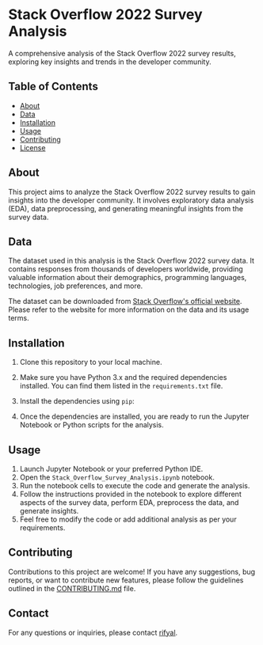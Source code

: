 # Stack Overflow 2022 Survey Analysis

A comprehensive analysis of the Stack Overflow 2022 survey results, exploring key insights and trends in the developer community.

## Table of Contents

- [About](#about)
- [Data](#data)
- [Installation](#installation)
- [Usage](#usage)
- [Contributing](#contributing)
- [License](#license)

## About

This project aims to analyze the Stack Overflow 2022 survey results to gain insights into the developer community. It involves exploratory data analysis (EDA), data preprocessing, and generating meaningful insights from the survey data.

## Data

The dataset used in this analysis is the Stack Overflow 2022 survey data. It contains responses from thousands of developers worldwide, providing valuable information about their demographics, programming languages, technologies, job preferences, and more.

The dataset can be downloaded from [Stack Overflow's official website](https://insights.stackoverflow.com/survey). Please refer to the website for more information on the data and its usage terms.

## Installation

1. Clone this repository to your local machine.
2. Make sure you have Python 3.x and the required dependencies installed. You can find them listed in the `requirements.txt` file.
3. Install the dependencies using `pip`:


4. Once the dependencies are installed, you are ready to run the Jupyter Notebook or Python scripts for the analysis.

## Usage

1. Launch Jupyter Notebook or your preferred Python IDE.
2. Open the `Stack_Overflow_Survey_Analysis.ipynb` notebook.
3. Run the notebook cells to execute the code and generate the analysis.
4. Follow the instructions provided in the notebook to explore different aspects of the survey data, perform EDA, preprocess the data, and generate insights.
5. Feel free to modify the code or add additional analysis as per your requirements.

## Contributing

Contributions to this project are welcome! If you have any suggestions, bug reports, or want to contribute new features, please follow the guidelines outlined in the [CONTRIBUTING.md](CONTRIBUTING.md) file.

## Contact

For any questions or inquiries, please contact [rifyal](mailto:rifyal.ee.its@gmail.com).

